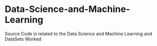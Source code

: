 # Data-Science-and-Machine-Learning
Source Code is related to the Data Science and Machine Learning and DataSets Worked
